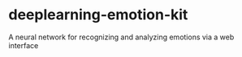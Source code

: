 # deeplearning-emotion-kit
A neural network for recognizing and analyzing emotions via a web interface
